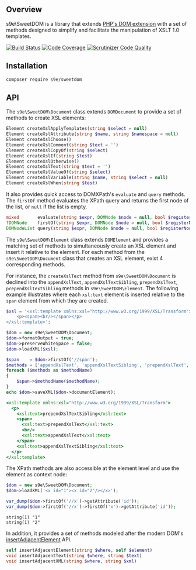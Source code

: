 ## Overview

s9e\\SweetDOM is a library that extends [PHP's DOM extension](https://www.php.net/manual/en/book.dom.php) with a set of methods designed to simplify and facilitate the manipulation of XSLT 1.0 templates.

[![Build Status](https://travis-ci.org/s9e/SweetDOM.svg?branch=master)](https://travis-ci.org/s9e/SweetDOM)
[![Code Coverage](https://scrutinizer-ci.com/g/s9e/SweetDOM/badges/coverage.png?b=master)](https://scrutinizer-ci.com/g/s9e/SweetDOM/?branch=master)
[![Scrutinizer Code Quality](https://scrutinizer-ci.com/g/s9e/SweetDOM/badges/quality-score.png?b=master)](https://scrutinizer-ci.com/g/s9e/SweetDOM/?branch=master)


## Installation

```bash
composer require s9e/sweetdom
```


## API

The `s9e\SweetDOM\Document` class extends `DOMDocument` to provide a set of methods to create XSL elements:
```php
Element createXslApplyTemplates(string $select = null)
Element createXslAttribute(string $name, string $namespace = null)
Element createXslChoose()
Element createXslComment(string $text = '')
Element createXslCopyOf(string $select)
Element createXslIf(string $test)
Element createXslOtherwise()
Element createXslText(string $text = '')
Element createXslValueOf(string $select)
Element createXslVariable(string $name, string $select = null)
Element createXslWhen(string $test)
```

It also provides quick access to DOMXPath's `evaluate` and `query` methods. The `firstOf` method evaluates the XPath query and returns the first node of the list, or `null` if the list is empty.
```php
mixed       evaluate(string $expr, DOMNode $node = null, bool $registerNodeNS = true)
?DOMNode    firstOf(string $expr, DOMNode $node = null, bool $registerNodeNS = true)
DOMNodeList query(string $expr, DOMNode $node = null, bool $registerNodeNS = true)
```

The `s9e\SweetDOM\Element` class extends `DOMElement` and provides a matching set of methods to simultaneously create an XSL element and insert it relative to the element. For each method from the `s9e\SweetDOM\Document` class that creates an XSL element, exist 4 corresponding methods.

For instance, the `createXslText` method from `s9e\SweetDOM\Document` is declined into the `appendXslText`, `appendXslTextSibling`, `prependXslText`, `prependXslTextSibling` methods in `s9e\SweetDOM\Element`. The following example illustrates where each `xsl:text` element is inserted relative to the `span` element from which they are created.

```php
$xsl = '<xsl:template xmlns:xsl="http://www.w3.org/1999/XSL/Transform">
    <p><span><br/></span></p>
</xsl:template>';

$dom = new s9e\SweetDOM\Document;
$dom->formatOutput = true;
$dom->preserveWhiteSpace = false;
$dom->loadXML($xsl);

$span    = $dom->firstOf('//span');
$methods = ['appendXslText', 'appendXslTextSibling', 'prependXslText', 'prependXslTextSibling'];
foreach ($methods as $methodName)
{
	$span->$methodName($methodName);
}
echo $dom->saveXML($dom->documentElement);
```
```xsl
<xsl:template xmlns:xsl="http://www.w3.org/1999/XSL/Transform">
  <p>
    <xsl:text>prependXslTextSibling</xsl:text>
    <span>
      <xsl:text>prependXslText</xsl:text>
      <br/>
      <xsl:text>appendXslText</xsl:text>
    </span>
    <xsl:text>appendXslTextSibling</xsl:text>
  </p>
</xsl:template>
```

The XPath methods are also accessible at the element level and use the element as context node:
```php
$dom = new s9e\SweetDOM\Document;
$dom->loadXML('<x id="1"><x id="2"/></x>');

var_dump($dom->firstOf('//x')->getAttribute('id'));
var_dump($dom->firstOf('//x')->firstOf('x')->getAttribute('id'));
```
```
string(1) "1"
string(1) "2"
```

In addition, it provides a set of methods modeled after the modern DOM's [insertAdjacentElement](https://developer.mozilla.org/en-US/docs/Web/API/Element/insertAdjacentElement) API.

```php
self insertAdjacentElement(string $where, self $element)
void insertAdjacentText(string $where, string $text)
void insertAdjacentXML(string $where, string $xml)
```
